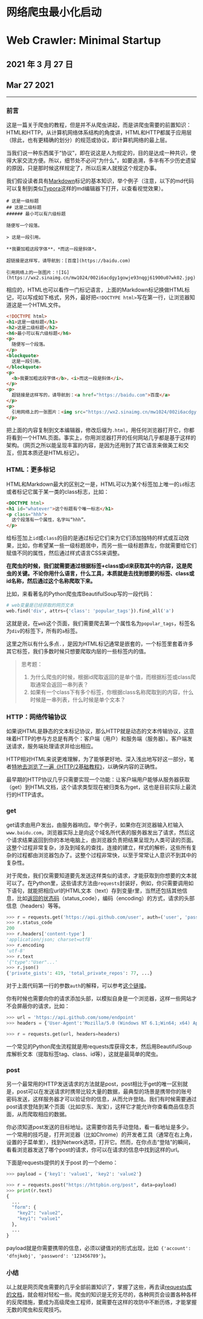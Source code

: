 # 网络爬虫最小化启动

# Web Crawler: Minimal Startup

## 2021 年 3 月 27 日

## Mar 27 2021

---

### 前言

这是一篇关于爬虫的教程，但是并不从爬虫讲起，而是讲爬虫需要的前置知识：HTML和HTTP。从计算机网络体系结构的角度讲，HTML和HTTP都属于应用层（除此，也有更精确的划分）的规范或协议，即计算机网络的最上层。

当我们说一种东西属于“协议”，即在说这是人为规定的，目的是达成一种共识，使得大家交流方便。所以，细节处不必问“为什么”，如要追溯，多半有不少历史遗留的原因，只是那时候这样规定了，所以后来人就按这个规定办事。

我们假设读者具有[Markdown](https://daringfireball.net/projects/markdown/)标记的基本知识，举个例子（注意，以下的md代码可以复制到类似[Typora](https://typora.io/)这样的md编辑器下打开，以查看视觉效果）。

```
# 这是一级标题
## 这是二级标题
###### 最小可以有六级标题

随便写一个段落。

> 这是一段引用。

**我要加粗这段字体**，*而这一段是斜体*。

超链接是这样写，请导航到：[百度](https://baidu.com)

引用网络上的一张图片：![IG](https://wx2.sinaimg.cn/mw1024/002i6acdgy1gowje93nqgj61900u07wk02.jpg)
```

相应的，HTML也可以看作一门标记语言，上面的Markdown标记换做HTML标记，可以写成如下格式，另外，最好把`<!DOCTYPE html>`写在第一行，让浏览器知道这是一个HTML文件。

```html
<!DOCTYPE html>
<h1>这是一级标题</h1>
<h2>这是二级标题</h2>
<h6>最小可以有六级标题</h6>
<p>
  随便写一个段落。
</p>
<blockquote>
  这是一段引用。
</blockquote>
<p>
  <b>我要加粗这段字体</b>，<i>而这一段是斜体</i>。
</p>
<p>
  超链接是这样写的，请导航到：<a href="https://baidu.com">百度</a>
</p>
<p>
  引用网络上的一张图片：<img src="https://wx2.sinaimg.cn/mw1024/002i6acdgy1gowje93nqgj61900u07wk02.jpg">
</p>
```

把上面的内容复制到文本编辑器，修改后缀为`.html`，用任何浏览器打开它，你都将看到一个HTML页面。事实上，你用浏览器打开的任何网站几乎都是基于这样的架构。（网页之所以能呈现丰富的内容，是因为还用到了其它语言来做美工和交互，但其本质还是HTML标记）。

### HTML：更多标记

HTML和Markdown最大的区别之一是，HTML可以为某个标签加上唯一的`id`标志或者标记它属于某一类的class标志，比如：

```html
<DOCTYPE html>
<h1 id="whatever">这个标题有个唯一标志</h1>
<p class="hhh">
  这个段落有一个属性，名字叫“hhh”。
</p>
```

给标签加上`id`或`class`的目的是通过标记它们来为它们添加独特的样式或互动效果，比如，你希望某一些一级标题居中，而另一些一级标题靠左，你就需要给它们赋值不同的属性，然后通过样式语言CSS来调整。

**在爬虫的时候，我们就需要通过根据标签+class或id来获取其中的内容，这是爬虫的关键。不论你用什么语言，什么工具，本质就是去找到想要的标签、class或id名称，然后通过这个名称爬取下来。**

比如，来看著名的Python爬虫库BeautifulSoup写的一段代码：

```python
# web变量是已经获取的网页文本
web.find('div', attrs={'class': 'popular_tags'}).find_all('a')
```

这就是说，在`web`这个页面，我们需要爬去第一个属性名为`popular_tags`，标签名为`div`的标签下，所有的`a`标签。

这里之所以有什么多点`.`，是因为HTML标记通常是嵌套的，一个标签里套着许多其它标签，我们多数时候只想要爬取内层的一些标签内的值。

> 思考题：
>
> 1. 为什么爬虫的时候，根据id爬取返回的是单个值，而根据标签或class爬取通常会返回一串列表？
> 2. 如果有一个class下有多个标签，你根据class名称爬取到的内容，什么时候是一串列表，什么时候是单个文本？

### HTTP：网络传输协议

如果说HTML是静态的文本标记协议，那么HTTP就是动态的文本传输协议，这意味着HTTP的参与方总是有两个：客户端（用户）和服务端（服务器）。客户端发送请求，服务端处理请求并给出相应。

HTTP相对HTML来说更难理解，为了能够更好地、深入浅出地写好这一部分，笔者[特地去浏览了一遍《HTTP/2基础教程》](https://cescdf.com/blog/202103/reading-http2-basic)，以确保内容的正确性。

最早期的HTTP协议几乎只需要实现一个功能：让客户端用户能够从服务器获取（get）到HTML文档，这个请求类型现在被归类名为get，这也是目前实际上最流行的HTTP请求。

### get

get请求由用户发出，由服务器响应。举个例子，如果你在浏览器输入栏输入`www.baidu.com`，浏览器实际上是向这个域名所代表的服务器发出了请求，然后这个请求结果返回到你的本地电脑上，由浏览器负责把结果呈现为人类可读的页面。这整个过程非常复杂，涉及到域名的查找，连接的建立，样式的解析，这些所有复杂的过程都由浏览器包办了。这整个过程非常快，以至于常常让人意识不到其中的复杂性。

对于爬虫，我们仅需要知道要先发送这样类似的请求，才能获取到你想要的文本就可以了。在Python里，这些请求方法由`requests`封装好，例如，你只需要调用如下语句，就能把相应url的HTML文本（text）存到变量r里，当然还包括其他信息，比如[返回的状态码](https://cescdf.com/blog/202103/http-state-code-summary)（status_code），编码（encoding）的方式，请求的头部信息（headers）等等。

```python
>>> r = requests.get('https://api.github.com/user', auth=('user', 'pass'))
>>> r.status_code
200
>>> r.headers['content-type']
'application/json; charset=utf8'
>>> r.encoding
'utf-8'
>>> r.text
'{"type":"User"...'
>>> r.json()
{'private_gists': 419, 'total_private_repos': 77, ...}
```

对于上面代码第一行的参数`auth`的解释，可以参考[这个链接](https://developer.mozilla.org/en-US/docs/Web/HTTP/Authentication)。

你有时候也需要向你的请求添加头部，以模拟自身是一个浏览器，这样一些网站才不会屏蔽你的请求，比如：

```python
>>> url = 'https://api.github.com/some/endpoint'
>>> headers = {'User-Agent':'Mozilla/5.0 (Windows NT 6.1;Win64; x64) AppleWebKit/537.36 (KHTML, like Gecko) Chrome/60.0.3112.90 Safari/537.36'}

>>> r = requests.get(url, headers=headers)
```

一个常见的Python爬虫流程就是用requests库获得文本，然后用BeautifulSoup库解析文本（提取标签tag、class、id等），这就是最简单的爬虫。

### post

另一个最常用的HTTP发送请求的方法就是post，post相比于get的唯一区别就是，post可以在发送请求时携带比较大量的数据，最典型的场景是携带你的账号密码发送，这样服务器才可以验证你的信息，从而允许登陆。我们有时候需要通过post请求登陆到某个页面（比如京东、淘宝），这样它才能允许你查看商品信息页面，从而爬取相应的数据。

你必须知道post发送的目标地址。这需要你首先手动登陆，看一看地址是多少。一个常用的技巧是，打开浏览器（比如Chrome）的开发者工具（通常在右上角，设置的子菜单里），找到Network选项，打开它。然而，在你点击“登陆”的瞬间，看看浏览器发送了哪个post的请求，你可以在请求的信息中找到这样的url。

下面是requests提供的关于post 的一个demo：

```python
>>> payload = {'key1': 'value1', 'key2': 'value2'}

>>> r = requests.post("https://httpbin.org/post", data=payload)
>>> print(r.text)
{
  ...
  "form": {
    "key2": "value2",
    "key1": "value1"
  },
  ...
}
```

payload就是你需要携带的信息，必须以键值对的形式出现，比如` {'account': 'dfnjkebj', 'password': '123456789'}`。

### 小结

以上就是网页爬虫需要的几乎全部前置知识了，掌握了这些，再去读[requests库的文档](https://requests.readthedocs.io/en/master/)，就会相对轻松一些。爬虫的知识是无穷无尽的，各种网页会设置各种各样的反爬措施，要成为高级爬虫工程师，就需要在这样的攻防中不断历练，才能掌握无数的爬虫和反爬技巧。